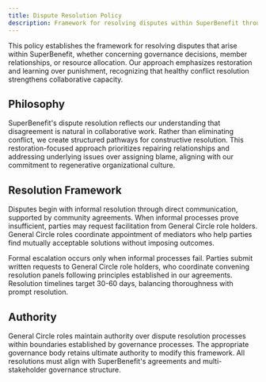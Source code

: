 ```yaml
---
title: Dispute Resolution Policy
description: Framework for resolving disputes within SuperBenefit through restoration-focused processes
---
```


This policy establishes the framework for resolving disputes that arise within SuperBenefit, whether concerning governance decisions, member relationships, or resource allocation. Our approach emphasizes restoration and learning over punishment, recognizing that healthy conflict resolution strengthens collaborative capacity.

## Philosophy

SuperBenefit's dispute resolution reflects our understanding that disagreement is natural in collaborative work. Rather than eliminating conflict, we create structured pathways for constructive resolution. This restoration-focused approach prioritizes repairing relationships and addressing underlying issues over assigning blame, aligning with our commitment to regenerative organizational culture.

## Resolution Framework

Disputes begin with informal resolution through direct communication, supported by community agreements. When informal processes prove insufficient, parties may request facilitation from General Circle role holders. General Circle roles coordinate appointment of mediators who help parties find mutually acceptable solutions without imposing outcomes.

Formal escalation occurs only when informal processes fail. Parties submit written requests to General Circle role holders, who coordinate convening resolution panels following principles established in our agreements. Resolution timelines target 30-60 days, balancing thoroughness with prompt resolution.

## Authority

General Circle roles maintain authority over dispute resolution processes within boundaries established by governance processes. The appropriate governance body retains ultimate authority to modify this framework. All resolutions must align with SuperBenefit's agreements and multi-stakeholder governance structure.